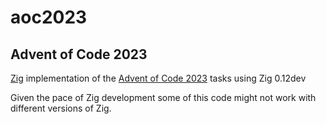 # aoc2023
## Advent of Code 2023

[Zig](https://www.ziglang.org) implementation of the [Advent of Code 2023](https://adventofcode.com/2023) tasks using Zig 0.12dev

Given the pace of Zig development some of this code might not work with different versions of Zig.
